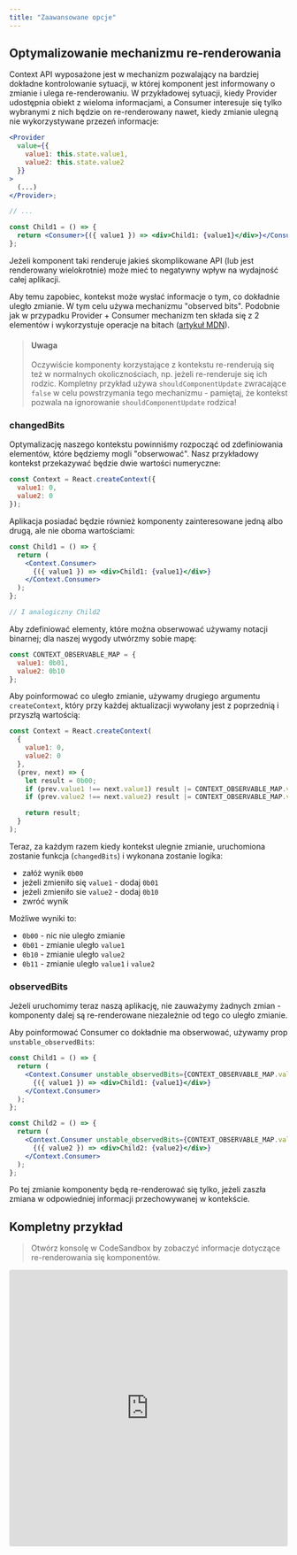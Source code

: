 ```yaml
---
title: "Zaawansowane opcje"
---
```


## Optymalizowanie mechanizmu re-renderowania

Context API wyposażone jest w mechanizm pozwalający na bardziej dokładne kontrolowanie sytuacji, w której komponent jest informowany o zmianie i ulega re-renderowaniu. W przykładowej sytuacji, kiedy Provider udostępnia obiekt z wieloma informacjami, a Consumer interesuje się tylko wybranymi z nich będzie on re-renderowany nawet, kiedy zmianie ulegną nie wykorzystywane przezeń informacje:

```jsx
<Provider
  value={{
    value1: this.state.value1,
    value2: this.state.value2
  }}
>
  (...)
</Provider>;

// ...

const Child1 = () => {
  return <Consumer>{({ value1 }) => <div>Child1: {value1}</div>}</Consumer>;
};
```

Jeżeli komponent taki renderuje jakieś skomplikowane API (lub jest renderowany wielokrotnie) może mieć to negatywny wpływ na wydajność całej aplikacji.

Aby temu zapobiec, kontekst może wysłać informacje o tym, co dokładnie uległo zmianie. W tym celu używa mechanizmu "observed bits". Podobnie jak w przypadku Provider + Consumer mechanizm ten składa się z 2 elementów i wykorzystuje operacje na bitach ([artykuł MDN](https://developer.mozilla.org/en-US/docs/Web/JavaScript/Reference/Operators/Bitwise_Operators)).

> #### Uwaga
>
> Oczywiście komponenty korzystające z kontekstu re-renderują się też w normalnych okolicznościach, np. jeżeli re-renderuje się ich rodzic. Kompletny przykład używa `shouldComponentUpdate` zwracające `false` w celu powstrzymania tego mechanizmu - pamiętaj, że kontekst pozwala na ignorowanie `shouldComponentUpdate` rodzica!

### changedBits

Optymalizację naszego kontekstu powinniśmy rozpocząć od zdefiniowania elementów, które będziemy mogli "obserwować". Nasz przykładowy kontekst przekazywać będzie dwie wartości numeryczne:

```js
const Context = React.createContext({
  value1: 0,
  value2: 0
});
```

Aplikacja posiadać będzie również komponenty zainteresowane jedną albo drugą, ale nie oboma wartościami:

```jsx
const Child1 = () => {
  return (
    <Context.Consumer>
      {({ value1 }) => <div>Child1: {value1}</div>}
    </Context.Consumer>
  );
};

// I analogiczny Child2
```

Aby zdefiniować elementy, które można obserwować używamy notacji binarnej; dla naszej wygody utwórzmy sobie mapę:

```js
const CONTEXT_OBSERVABLE_MAP = {
  value1: 0b01,
  value2: 0b10
};
```

Aby poinformować co uległo zmianie, używamy drugiego argumentu `createContext`, który przy każdej aktualizacji wywołany jest z poprzednią i przyszłą wartością:

```js
const Context = React.createContext(
  {
    value1: 0,
    value2: 0
  },
  (prev, next) => {
    let result = 0b00;
    if (prev.value1 !== next.value1) result |= CONTEXT_OBSERVABLE_MAP.value1;
    if (prev.value2 !== next.value2) result |= CONTEXT_OBSERVABLE_MAP.value2;

    return result;
  }
);
```

Teraz, za każdym razem kiedy kontekst ulegnie zmianie, uruchomiona zostanie funkcja (`changedBits`) i wykonana zostanie logika:

- załóż wynik `0b00`
- jeżeli zmieniło się `value1` - dodaj `0b01`
- jeżeli zmieniło sie `value2` - dodaj `0b10`
- zwróć wynik

Możliwe wyniki to:

- `0b00` - nic nie uległo zmianie
- `0b01` - zmianie uległo `value1`
- `0b10` - zmianie uległo `value2`
- `0b11` - zmianie uległo `value1` i `value2`

### observedBits

Jeżeli uruchomimy teraz naszą aplikację, nie zauważymy żadnych zmian - komponenty dalej są re-renderowane niezależnie od tego co uległo zmianie.

Aby poinformować Consumer co dokładnie ma obserwować, używamy prop `unstable_observedBits`:

```jsx
const Child1 = () => {
  return (
    <Context.Consumer unstable_observedBits={CONTEXT_OBSERVABLE_MAP.value1}>
      {({ value1 }) => <div>Child1: {value1}</div>}
    </Context.Consumer>
  );
};

const Child2 = () => {
  return (
    <Context.Consumer unstable_observedBits={CONTEXT_OBSERVABLE_MAP.value2}>
      {({ value2 }) => <div>Child2: {value2}</div>}
    </Context.Consumer>
  );
};
```

Po tej zmianie komponenty będą re-renderować się tylko, jeżeli zaszła zmiana w odpowiedniej informacji przechowywanej w kontekście.

## Kompletny przykład

> Otwórz konsolę w CodeSandbox by zobaczyć informacje dotyczące re-renderowania się komponentów.

<iframe src="https://codesandbox.io/embed/x3jrmjk1xo" style="width:100%; height:500px; border:0; border-radius: 4px; overflow:hidden;" sandbox="allow-modals allow-forms allow-popups allow-scripts allow-same-origin"></iframe>
